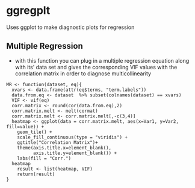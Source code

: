 # ggregplt
 Uses ggplot to make diagnostic plots for regression

## Multiple Regression 
* with this function you can plug in a multiple regression equation along with its' data set and gives the corresponding VIF values with the correlation matrix in order to diagnose multicollinearity

```{r}
MR <- function(dataset, eq){
  xvars <- data.frame(attr(eq$terms, "term.labels"))
  data.from.eq <- dataset  %>% subset(colnames(dataset) == xvars)
  VIF <- vif(eq)
  corr.matrix <- round(cor(data.from.eq),2)
  corr.matrix.melt <- melt(cormat)
  corr.matrix.melt <- corr.matrix.melt[,-c(3,4)]
  heatmap <- ggplot(data = corr.matrix.melt, aes(x=Var1, y=Var2, fill=value)) + 
    geom_tile() + 
    scale_fill_continuous(type = "viridis") + 
    ggtitle("Correlation Matrix")+
    theme(axis.title.x=element_blank(),
          axis.title.y=element_blank()) + 
    labs(fill = "Corr.")
  heatmap
    result <- list(heatmap, VIF)
    return(result)
}
```
